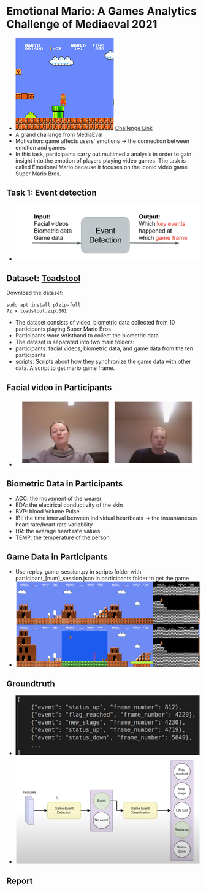 # Emotional Mario: A Games Analytics Challenge of Mediaeval 2021
* ![Variable Declaration](/img/game.png)
[Challenge Link](https://multimediaeval.github.io/editions/2021/tasks/emotionalmario/#:~:text=The%20task%20is%20called%20Emotional,video%20game%20Super%20Mario%20Bros.&text=This%20can%20include%20gameplay%20scenes,what%20happened%20during%20the%20game.)
* A grand challange from MediaEval
* Motivation: game affects users’ emotions → the connection between emotion and games
* In this task, participants carry out multimedia analysis in order to gain insight into the emotion of players playing video games. The task is called Emotional Mario because it focuses on the iconic video game Super Mario Bros.
## Task 1: Event detection
* ![Variable Declaration](/img/a1.png)
## Dataset: [Toadstool](https://osf.io/qrkcf/)
Download the dataset:
```
sudo apt install p7zip-full
7z x toadstool.zip.001
```
* The dataset consists of video, biometric data collected from 10 participants playing Super Mario Bros
* Participants wore wristband to collect the biometric data
* The dataset is separated into two main folders:
* participants: facial videos, biometric data, and game data from the ten participants
* scripts: Scripts about how they synchronize the game data with other data. A script to get mario game frame.
## Facial video in Participants
* ![Variable Declaration](/img/a2.png)
## Biometric Data in Participants
* ACC: the movement of the wearer
* EDA: the electrical conductivity of the skin
* BVP: blood Volume Pulse
* IBI: the time interval between individual heartbeats → the instantaneous heart rate/heart rate variability
* HR: the average heart rate values
* TEMP: the temperature of the person
## Game Data in Participants
* Use replay_game_session.py in scripts folder with participant_[num]_session.json in participants folder to get the game 
* ![Variable Declaration](/img/a3.png)
## Groundtruth
* ![Variable Declaration](/img/a4.png)
* ![Variable Declaration](/img/a5.png)
## Report





